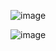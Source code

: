 ![image](https://github.com/Sush032/vote/assets/86153084/c38c32a0-030a-4f6d-9f1b-102630450008)

![image](https://github.com/Sush032/vote/assets/86153084/744a6a2e-96fb-4e09-917a-8de69208148c)
